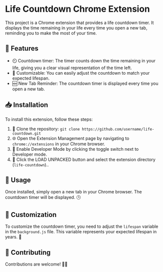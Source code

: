 # Life Countdown Chrome Extension

This project is a Chrome extension that provides a life countdown timer. It displays the time remaining in your life every time you open a new tab, reminding you to make the most of your time.


## 🎉 Features

- ⏲️ Countdown timer: The timer counts down the time remaining in your life, giving you a clear visual representation of the time left.
- 🔧 Customizable: You can easily adjust the countdown to match your expected lifespan.
- 🆕 New Tab Reminder: The countdown timer is displayed every time you open a new tab.

## 📥 Installation

To install this extension, follow these steps:

1. 🐑 Clone the repository: `git clone https://github.com/username/life-countdown.git`
2. 🌐 Open the Extension Management page by navigating to `chrome://extensions` in your Chrome browser.
3. 🔨 Enable Developer Mode by clicking the toggle switch next to Developer mode.
4. 📂 Click the LOAD UNPACKED button and select the extension directory (`life-countdown`)..

## 🚀 Usage

Once installed, simply open a new tab in your Chrome browser. The countdown timer will be displayed. 🕒

## 🔧 Customization

To customize the countdown timer, you need to adjust the `lifespan` variable in the `background.js` file. This variable represents your expected lifespan in years. 📅

## 🤝 Contributing

Contributions are welcome! 👨‍💻
